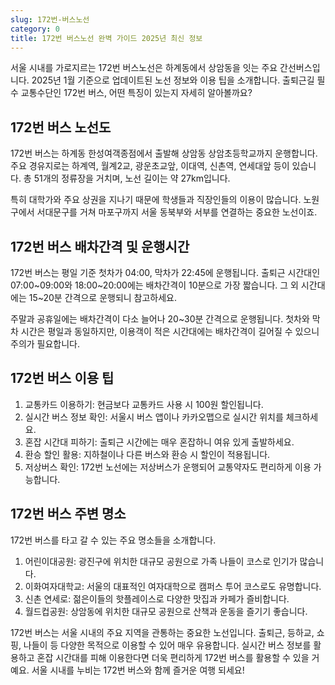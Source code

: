 ```yaml
---
slug: 172번-버스노선
category: 0
title: 172번 버스노선 완벽 가이드 2025년 최신 정보
---
```


서울 시내를 가로지르는 172번 버스노선은 하계동에서 상암동을 잇는 주요 간선버스입니다. 2025년 1월 기준으로 업데이트된 노선 정보와 이용 팁을 소개합니다. 출퇴근길 필수 교통수단인 172번 버스, 어떤 특징이 있는지 자세히 알아볼까요?

## 172번 버스 노선도

172번 버스는 하계동 한성여객종점에서 출발해 상암동 상암초등학교까지 운행합니다. 주요 경유지로는 하계역, 월계2교, 광운초교앞, 이대역, 신촌역, 연세대앞 등이 있습니다. 총 51개의 정류장을 거치며, 노선 길이는 약 27km입니다.

특히 대학가와 주요 상권을 지나기 때문에 학생들과 직장인들의 이용이 많습니다. 노원구에서 서대문구를 거쳐 마포구까지 서울 동북부와 서부를 연결하는 중요한 노선이죠.

## 172번 버스 배차간격 및 운행시간

172번 버스는 평일 기준 첫차가 04:00, 막차가 22:45에 운행됩니다. 출퇴근 시간대인 07:00~09:00와 18:00~20:00에는 배차간격이 10분으로 가장 짧습니다. 그 외 시간대에는 15~20분 간격으로 운행되니 참고하세요.

주말과 공휴일에는 배차간격이 다소 늘어나 20~30분 간격으로 운행됩니다. 첫차와 막차 시간은 평일과 동일하지만, 이용객이 적은 시간대에는 배차간격이 길어질 수 있으니 주의가 필요합니다.

## 172번 버스 이용 팁

1. 교통카드 이용하기: 현금보다 교통카드 사용 시 100원 할인됩니다.
2. 실시간 버스 정보 확인: 서울시 버스 앱이나 카카오맵으로 실시간 위치를 체크하세요.
3. 혼잡 시간대 피하기: 출퇴근 시간에는 매우 혼잡하니 여유 있게 출발하세요.
4. 환승 할인 활용: 지하철이나 다른 버스와 환승 시 할인이 적용됩니다.
5. 저상버스 확인: 172번 노선에는 저상버스가 운행되어 교통약자도 편리하게 이용 가능합니다.

## 172번 버스 주변 명소

172번 버스를 타고 갈 수 있는 주요 명소들을 소개합니다.

1. 어린이대공원: 광진구에 위치한 대규모 공원으로 가족 나들이 코스로 인기가 많습니다.
2. 이화여자대학교: 서울의 대표적인 여자대학으로 캠퍼스 투어 코스로도 유명합니다.
3. 신촌 연세로: 젊은이들의 핫플레이스로 다양한 맛집과 카페가 즐비합니다.
4. 월드컵공원: 상암동에 위치한 대규모 공원으로 산책과 운동을 즐기기 좋습니다.

172번 버스는 서울 시내의 주요 지역을 관통하는 중요한 노선입니다. 출퇴근, 등하교, 쇼핑, 나들이 등 다양한 목적으로 이용할 수 있어 매우 유용합니다. 실시간 버스 정보를 활용하고 혼잡 시간대를 피해 이용한다면 더욱 편리하게 172번 버스를 활용할 수 있을 거예요. 서울 시내를 누비는 172번 버스와 함께 즐거운 여행 되세요!